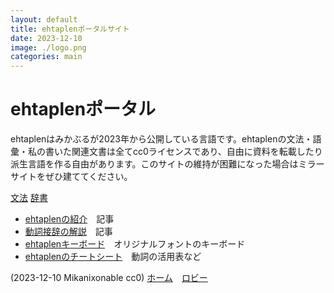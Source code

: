 ```yaml
---
layout: default
title: ehtaplenポータルサイト
date: 2023-12-10
image: ./logo.png
categories: main
---
```

# ehtaplenポータル
ehtaplenはみかぶるが2023年から公開している言語です。ehtaplenの文法・語彙・私の書いた関連文書は全てcc0ライセンスであり、自由に資料を転載したり派生言語を作る自由があります。このサイトの維持が困難になった場合はミラーサイトをぜひ建ててください。

[文法](9) [辞書](https://zpdic.ziphil.com/dictionary/91)

- [ehtaplenの紹介](174)　記事
- [動詞接辞の解説](173)　記事
- [ehtaplenキーボード](49.html)　オリジナルフォントのキーボード
- [ehtaplenのチートシート](172)　動詞の活用表など

(2023-12-10 Mikanixonable cc0)
[ホーム](./index)　[ロビー](144)

